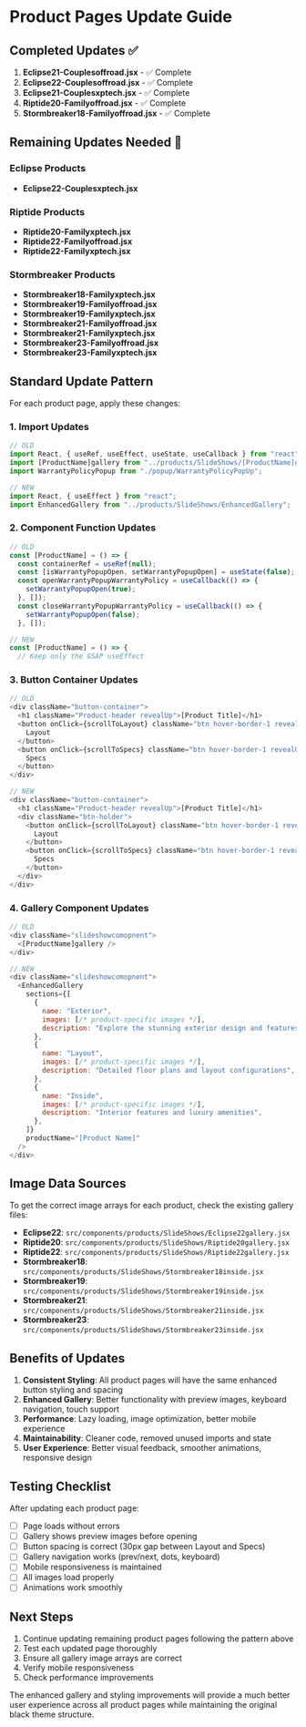 # Product Pages Update Guide

## Completed Updates ✅

1. **Eclipse21-Couplesoffroad.jsx** - ✅ Complete
2. **Eclipse22-Couplesoffroad.jsx** - ✅ Complete  
3. **Eclipse21-Couplesxptech.jsx** - ✅ Complete
4. **Riptide20-Familyoffroad.jsx** - ✅ Complete
5. **Stormbreaker18-Familyoffroad.jsx** - ✅ Complete

## Remaining Updates Needed 🔄

### Eclipse Products
- **Eclipse22-Couplesxptech.jsx**

### Riptide Products  
- **Riptide20-Familyxptech.jsx**
- **Riptide22-Familyoffroad.jsx**
- **Riptide22-Familyxptech.jsx**

### Stormbreaker Products
- **Stormbreaker18-Familyxptech.jsx**
- **Stormbreaker19-Familyoffroad.jsx**
- **Stormbreaker19-Familyxptech.jsx**
- **Stormbreaker21-Familyoffroad.jsx**
- **Stormbreaker21-Familyxptech.jsx**
- **Stormbreaker23-Familyoffroad.jsx**
- **Stormbreaker23-Familyxptech.jsx**

## Standard Update Pattern

For each product page, apply these changes:

### 1. Import Updates
```javascript
// OLD
import React, { useRef, useEffect, useState, useCallback } from "react";
import [ProductName]gallery from "../products/SlideShows/[ProductName]gallery";
import WarrantyPolicyPopup from "./popup/WarrantyPolicyPopUp";

// NEW
import React, { useEffect } from "react";
import EnhancedGallery from "../products/SlideShows/EnhancedGallery";
```

### 2. Component Function Updates
```javascript
// OLD
const [ProductName] = () => {
  const containerRef = useRef(null);
  const [isWarrantyPopupOpen, setWarrantyPopupOpen] = useState(false);
  const openWarrantyPopupWarrantyPolicy = useCallback(() => {
    setWarrantyPopupOpen(true);
  }, []);
  const closeWarrantyPopupWarrantyPolicy = useCallback(() => {
    setWarrantyPopupOpen(false);
  }, []);

// NEW
const [ProductName] = () => {
  // Keep only the GSAP useEffect
```

### 3. Button Container Updates
```javascript
// OLD
<div className="button-container">
  <h1 className="Product-header revealUp">[Product Title]</h1>
  <button onClick={scrollToLayout} className="btn hover-border-1 revealUp">
    Layout
  </button>
  <button onClick={scrollToSpecs} className="btn hover-border-1 revealUp">
    Specs
  </button>
</div>

// NEW
<div className="button-container">
  <h1 className="Product-header revealUp">[Product Title]</h1>
  <div className="btn-holder">
    <button onClick={scrollToLayout} className="btn hover-border-1 revealUp">
      Layout
    </button>
    <button onClick={scrollToSpecs} className="btn hover-border-1 revealUp">
      Specs
    </button>
  </div>
</div>
```

### 4. Gallery Component Updates
```javascript
// OLD
<div className="slideshowcomopnent">
  <[ProductName]gallery />
</div>

// NEW
<div className="slideshowcomopnent">
  <EnhancedGallery 
    sections={[
      {
        name: "Exterior",
        images: [/* product-specific images */],
        description: "Explore the stunning exterior design and features",
      },
      {
        name: "Layout", 
        images: [/* product-specific images */],
        description: "Detailed floor plans and layout configurations",
      },
      {
        name: "Inside",
        images: [/* product-specific images */],
        description: "Interior features and luxury amenities",
      },
    ]}
    productName="[Product Name]"
  />
</div>
```

## Image Data Sources

To get the correct image arrays for each product, check the existing gallery files:

- **Eclipse22**: `src/components/products/SlideShows/Eclipse22gallery.jsx`
- **Riptide20**: `src/components/products/SlideShows/Riptide20gallery.jsx`  
- **Riptide22**: `src/components/products/SlideShows/Riptide22gallery.jsx`
- **Stormbreaker18**: `src/components/products/SlideShows/Stormbreaker18inside.jsx`
- **Stormbreaker19**: `src/components/products/SlideShows/Stormbreaker19inside.jsx`
- **Stormbreaker21**: `src/components/products/SlideShows/Stormbreaker21inside.jsx`
- **Stormbreaker23**: `src/components/products/SlideShows/Stormbreaker23inside.jsx`

## Benefits of Updates

1. **Consistent Styling**: All product pages will have the same enhanced button styling and spacing
2. **Enhanced Gallery**: Better functionality with preview images, keyboard navigation, touch support
3. **Performance**: Lazy loading, image optimization, better mobile experience
4. **Maintainability**: Cleaner code, removed unused imports and state
5. **User Experience**: Better visual feedback, smoother animations, responsive design

## Testing Checklist

After updating each product page:

- [ ] Page loads without errors
- [ ] Gallery shows preview images before opening
- [ ] Button spacing is correct (30px gap between Layout and Specs)
- [ ] Gallery navigation works (prev/next, dots, keyboard)
- [ ] Mobile responsiveness is maintained
- [ ] All images load properly
- [ ] Animations work smoothly

## Next Steps

1. Continue updating remaining product pages following the pattern above
2. Test each updated page thoroughly
3. Ensure all gallery image arrays are correct
4. Verify mobile responsiveness
5. Check performance improvements

The enhanced gallery and styling improvements will provide a much better user experience across all product pages while maintaining the original black theme structure.